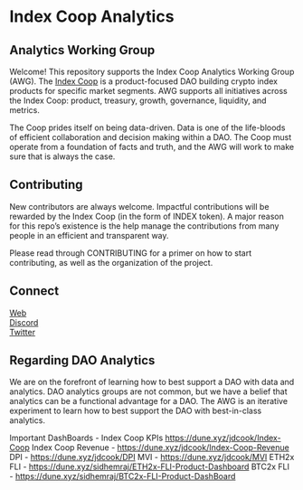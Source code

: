 # Index Coop Analytics

## Analytics Working Group

Welcome! This repository supports the Index Coop Analytics Working Group (AWG). The [Index Coop](https://discord.gg/4XBGHBKxdU) is a product-focused DAO building crypto index products for specific market segments. AWG supports all initiatives across the Index Coop: product, treasury, growth, governance, liquidity, and metrics. 

The Coop prides itself on being data-driven. Data is one of the life-bloods of efficient collaboration and decision making within a DAO. The Coop must operate from a foundation of facts and truth, and the AWG will work to make sure that is always the case.

## Contributing

New contributors are always welcome. Impactful contributions will be rewarded by the Index Coop (in the form of INDEX token). A major reason for this repo’s existence is the help manage the contributions from many people in an efficient and transparent way.

Please read through CONTRIBUTING for a primer on how to start contributing, as well as the organization of the project.

## Connect

[Web](https://www.indexcoop.com/)<br>
[Discord](https://discord.gg/4XBGHBKxdU)<br>
[Twitter](https://twitter.com/indexcoop)<br>

## Regarding DAO Analytics

We are on the forefront of learning how to best support a DAO with data and analytics. DAO analytics groups are not common, but we have a belief that analytics can be a functional advantage for a DAO. The AWG is an iterative experiment to learn how to best support the DAO with best-in-class analytics.

Important DashBoards - 
Index Coop KPIs
https://dune.xyz/jdcook/Index-Coop
Index Coop Revenue - 
https://dune.xyz/jdcook/Index-Coop-Revenue
DPI - 
https://dune.xyz/jdcook/DPI
MVI - 
https://dune.xyz/jdcook/MVI
ETH2x FLI - 
https://dune.xyz/sidhemraj/ETH2x-FLI-Product-Dashboard
BTC2x FLI - 
https://dune.xyz/sidhemraj/BTC2x-FLI-Product-DashBoard
